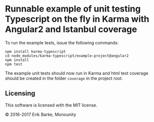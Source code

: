 # Runnable example of unit testing Typescript on the fly in Karma with Angular2 and Istanbul coverage

To run the example tests, issue the following commands:

```
npm install karma-typescript
cd node_modules/karma-typescript/example-project@angular2
npm install
npm test
```

The example unit tests should now run in Karma and html test coverage should be created in the folder `coverage` in the project root.

## Licensing

This software is licensed with the MIT license.

© 2016-2017 Erik Barke, Monounity
